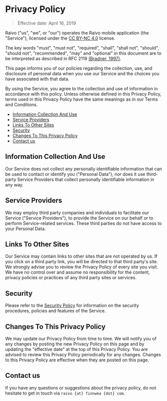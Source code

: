 # Privacy Policy

> Effective date: April 16, 2019

Raivo ("us", "we", or "our") operates the Raivo mobile application (the "Service"), licensed under the [CC BY-NC 4.0](https://github.com/tijme/raivo/blob/master/LICENSE.md) license.

The key words "must", "must not", "required", "shall", "shall not", "should", "should not", "recommended", "may" and "optional" in this document are to be interpreted as described in RFC 2119 [(Bradner, 1997)](https://www.ietf.org/rfc/rfc2119.txt).

This page informs you of our policies regarding the collection, use, and disclosure of personal data when you use our Service and the choices you have associated with that data.

By using the Service, you agree to the collection and use of information in accordance with this policy. Unless otherwise defined in this Privacy Policy, terms used in this Privacy Policy have the same meanings as in our Terms and Conditions.

  * [Information Collection And Use](#information-collection-and-use)
  * [Service Providers](#service-providers)
  * [Links To Other Sites](#links-to-other-sites)
  * [Security](#security)
  * [Changes To This Privacy Policy](#changes-to-this-privacy-policy)
  * [Contact us](#contact-us)

## Information Collection And Use

Our Service does not collect any personally identifiable information that can be used to contact or identify you ("Personal Data"), nor does it use third-party Service Providers that collect personally identifiable information in any way.

## Service Providers

We may employ third party companies and individuals to facilitate our Service ("Service Providers"), to provide the Service on our behalf or to perform Service-related services. These third parties do not have access to your Personal Data.

## Links To Other Sites

Our Service may contain links to other sites that are not operated by us. If you click on a third party link, you will be directed to that third party's site. We strongly advise you to review the Privacy Policy of every site you visit. We have no control over and assume no responsibility for the content, privacy policies or practices of any third party sites or services.

## Security

Please refer to the [Security Policy](https://github.com/tijme/raivo/blob/master/SECURITY.md) for information on the security procedures, policies and features of the Service.

## Changes To This Privacy Policy

We may update our Privacy Policy from time to time. We will notify you of any changes by posting the new Privacy Policy on this page and by updating the "effective date" at the top of this Privacy Policy. You are advised to review this Privacy Policy periodically for any changes. Changes to this Privacy Policy are effective when they are posted on this page.

## Contact us

If you have any questions or suggestions about the privacy policy, do not hesitate to get in touch via `raivo {at} finnwea {dot} com`.